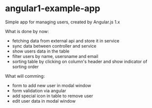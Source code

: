 # angular1-example-app
Simple app for managing users, created by Angular.js 1.x

What is done by now:
  - fetching data from external api and store it in service
  - sync data between controller and service
  - show users data in the table
  - filter users by name, usersname and email
  - sorting table by clicking on column's header and show indicator of sorting order

What will comming:
  - form to add new user in modal window
  - form validation via angular
  - add special icon in table to remove user
  - edit user data in modal window
